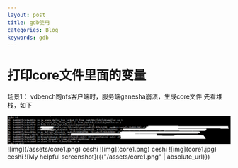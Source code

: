 ```yaml
---
layout: post
title: gdb使用
categories: Blog
keywords: gdb
---
```



# 打印core文件里面的变量
场景1：
vdbench跑nfs客户端时，服务端ganesha崩溃，生成core文件
先看堆栈，如下
<center>
    <img src="/images/posts/blog/gdb/core1.png" alt="picture not found" style="zoom:100%;" />
    <br>
</center>  
![img](/assets/core1.png)  
ceshi
![img](core1.png)  
ceshi
![img](core1.jpg)
ceshi  
![My helpful screenshot]({{"/assets/core1.png" | absolute_url}})  


